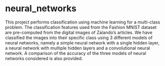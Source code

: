 # neural_networks
This project performs classification using machine learning for a multi-class problem. The classification features used from the Fashion MNIST dataset are pre-computed from the digital images of Zalando’s articles. We have classified the images into their specific class using 3 different models of neural networks, namely a simple neural network with a single hidden layer, a neural network with multiple hidden layers and a convolutional neural network. A comparison of the accuracy of the three models of neural networks considered is also provided.
